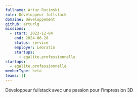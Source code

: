 ```yaml
---
fullname: Artur Rucinski
role: Développeur fullstack
domaine: Développement
github: arturlg
missions:
  - start: 2023-12-04
    end: 2024-06-28
    status: service
    employer: LeGratin
    startups:
      - egalite.professionnelle
startups:
  - egalite.professionnelle
memberType: beta
teams: []
---
```

Développeur fullstack avec une passion pour l'impression 3D